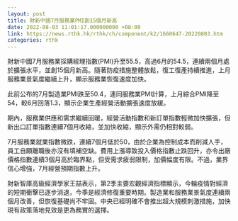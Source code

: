 ```yaml
---
layout: post
title: 財新中國7月服務業PMI創15個月新高
date: 2022-08-03 11:01:17.000000000 +08:00
link: https://news.rthk.hk/rthk/ch/component/k2/1660647-20220803.htm
categories: rthk
---
```


財新中國7月服務業採購經理指數(PMI)升至55.5，高過6月的54.5，連續兩個月處於擴張水平，並創15個月新高。隨著防疫措施整體放鬆，復工復產持續推進，上月服務業景氣度繼續上升，顯示服務業恢復速度加快。

此前公布的7月製造業PMI跌至50.4，連同服務業PMI計算，上月綜合PMI降至54，較6月回落1.3，顯示企業生產經營活動擴張速度放緩。

期內，服務業供應和需求繼續回暖，經營活動指數和新訂單指數輕微加快擴張，但新出口訂單指數連續7個月收縮，並加快收縮，顯示外需仍相對較弱。

7月服務業就業指數微跌，連續7個月低於50，由於企業為控制成本而削減人手，員工自願離職後亦沒有填補空缺。費用上漲導致投入價格指數止跌回升，亦令出廠價格指數連續3個月高於臨界點，但受需求疲弱限制，加價幅度有限。不過，業界信心增強，7月經營預期指數上升。

財新智庫高級經濟學家王喆表示，第2季主要宏觀經濟指標顯示，今輪疫情對經濟的短期衝擊已逐步消退，今季是經濟修復重要時期。製造業和服務業景氣度連續兩個月改善，但恢復基礎尚不牢固。中央已經明確不會推出超大規模刺激措施，加快現有政策落地見效是更為務實的選擇。
